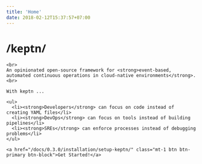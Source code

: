 ```yaml
---
title: 'Home'
date: 2018-02-12T15:37:57+07:00
---
```


<div class="row">
  <div class="col-md-6">
    <h1 style="font-family: lora, 'Open Sans', Arial, sans-serif, -apple-system">/keptn/</h1>

    <br>
    An opinionated open-source framework for <strong>event-based, automated continuous operations in cloud-native environments</strong>.
    <br>

    With keptn ...

    <ul>
      <li><strong>Developers</strong> can focus on code instead of creating YAML files</li>
      <li><strong>DevOps</strong> can focus on tools instead of building pipelines</li>
      <li><strong>SREs</strong> can enforce processes instead of debugging problems</li>
    </ul>

    <a href="/docs/0.3.0/installation/setup-keptn/" class="mt-1 btn btn-primary btn-block">Get Started!</a>


  </div>
  <div class="col-md-6">
    <div class="terminal-window">
      <div class="terminal">
        <span id="typeit-editor"></span>
      </div>
    </div>
  </div>
</div>
